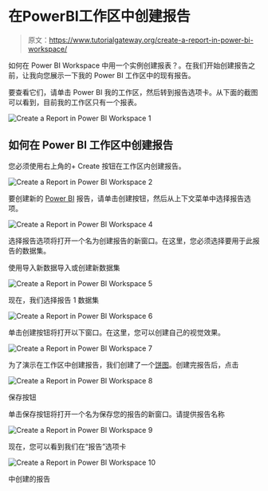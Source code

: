 # 在PowerBI工作区中创建报告

> 原文：<https://www.tutorialgateway.org/create-a-report-in-power-bi-workspace/>

如何在 Power BI Workspace 中用一个实例创建报表？。在我们开始创建报告之前，让我向您展示一下我的 Power BI 工作区中的现有报告。

要查看它们，请单击 Power BI 我的工作区，然后转到报告选项卡。从下面的截图可以看到，目前我的工作区只有一个报表。

![Create a Report in Power BI Workspace 1](img/312f8fe8a6d702717f8698330875c79b.png)

## 如何在 Power BI 工作区中创建报告

您必须使用右上角的+ Create 按钮在工作区内创建报告。

![Create a Report in Power BI Workspace 2](img/8503a3b2698f43495608b75a98f2cffe.png)

要创建新的 [Power BI](https://www.tutorialgateway.org/power-bi-tutorial/) 报告，请单击创建按钮，然后从上下文菜单中选择报告选项。

![Create a Report in Power BI Workspace 4](img/eef21b6ff6fb674afbc9995764c2a0f3.png)

选择报告选项将打开一个名为创建报告的新窗口。在这里，您必须选择要用于此报告的数据集。

使用导入新数据导入或创建新数据集

![Create a Report in Power BI Workspace 5](img/32c138147fcdf3e3f9def6f684c2ab8e.png)

现在，我们选择报告 1 数据集

![Create a Report in Power BI Workspace 6](img/b7ae8f019f1f3b687fb10d1f07027552.png)

单击创建按钮将打开以下窗口。在这里，您可以创建自己的视觉效果。

![Create a Report in Power BI Workspace 7](img/77fc8fe48579f8c642c023eff4290020.png)

为了演示在工作区中创建报告，我们创建了一个[饼图](https://www.tutorialgateway.org/pie-chart-in-power-bi/)。创建完报告后，点击

![Create a Report in Power BI Workspace 8](img/7072ff8ba707ef46bbf6a3bf90d05367.png)

保存按钮

单击保存按钮将打开一个名为保存您的报告的新窗口。请提供报告名称

![Create a Report in Power BI Workspace 9](img/0a8cd0e4cd5ec2aeecf935338302e254.png)

现在，您可以看到我们在“报告”选项卡

![Create a Report in Power BI Workspace 10](img/93327799a3018d5f1138774f9e555d42.png)

中创建的报告